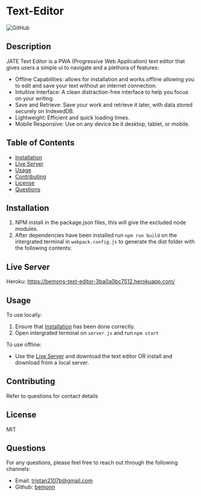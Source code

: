 # Text-Editor

  ![GitHub](https://img.shields.io/badge/license-mit-blue)

## Description

JATE Text Editor is a PWA (Progressive Web Application) text editor that gives users a simple ui to navigate and a plethora of features:

- Offline Capabilities: allows for installation and works offline allowing you to edit and save your text without an internet connection.
- Intuitive Interface: A clean distraction-free interface to help you focus on your writing.
- Save and Retrieve: Save your work and retrieve it later, with data stored securely on IndexedDB.
- Lightweight: Efficient and quick loading times.
- Mobile Responsive: Use on any device be it desktop, tablet, or mobile.


## Table of Contents
- [Installation](#installation)
- [Live Server](#Live-Server)
- [Usage](#usage)
- [Contributing](#contributing)
- [License](#license)
- [Questions](#Questions)
  
## Installation
1. NPM install in the package.json files, this will give the excluded node modules.
2. After dependencies have been installed run `npm run build` on the intergrated terminal in `webpack.config.js` to generate the dist folder with the following contents:




## Live Server

Heroku: https://bemons-text-editor-3ba0a0bc7512.herokuapp.com/ 
  
## Usage

To use locally:
1. Ensure that [Installation](#installation) has been done correctly.
2. Open intergrated terminal on `server.js` and run `npm start`



To use offline:
- Use the [Live Server](#Live-Server) and download the text editor OR install and download from a local server.



  
## Contributing
  Refer to questions for contact details

  
## License
  MIT

## Questions
For any questions, please feel free to reach out through the following channels:
- Email: tristan2107b@gmail.com
- Github: [bemonn](https://github.com/bemonn)